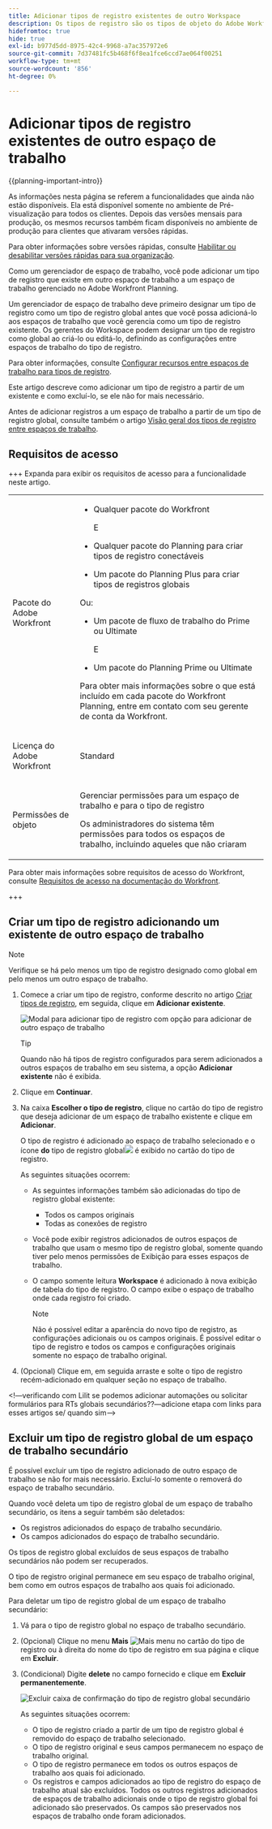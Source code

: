 ```yaml
---
title: Adicionar tipos de registro existentes de outro Workspace
description: Os tipos de registro são os tipos de objeto do Adobe Workfront Planning. No Workfront Planning, é possível adicionar um tipo de registro existente criado em outro espaço de trabalho.
hidefromtoc: true
hide: true
exl-id: b977d5dd-8975-42c4-9968-a7ac357972e6
source-git-commit: 7d37481fc5b468f6f8ea1fce6ccd7ae064f00251
workflow-type: tm+mt
source-wordcount: '856'
ht-degree: 0%

---
```


<!-- add these to the metadata, when making this public: 

feature: Workfront Planning
role: User, Admin
author: Alina
recommendations: noDisplay, noCatalog
-->

# Adicionar tipos de registro existentes de outro espaço de trabalho

{{planning-important-intro}}

<span class="preview">As informações nesta página se referem a funcionalidades que ainda não estão disponíveis. Ela está disponível somente no ambiente de Pré-visualização para todos os clientes. Depois das versões mensais para produção, os mesmos recursos também ficam disponíveis no ambiente de produção para clientes que ativaram versões rápidas. </span>

<span class="preview">Para obter informações sobre versões rápidas, consulte [Habilitar ou desabilitar versões rápidas para sua organização](/help/quicksilver/administration-and-setup/set-up-workfront/configure-system-defaults/enable-fast-release-process.md). </span>

Como um gerenciador de espaço de trabalho, você pode adicionar um tipo de registro que existe em outro espaço de trabalho a um espaço de trabalho gerenciado no Adobe Workfront Planning.

Um gerenciador de espaço de trabalho deve primeiro designar um tipo de registro como um tipo de registro global antes que você possa adicioná-lo aos espaços de trabalho que você gerencia como um tipo de registro existente. Os gerentes do Workspace podem designar um tipo de registro como global ao criá-lo ou editá-lo, definindo as configurações entre espaços de trabalho do tipo de registro.

Para obter informações, consulte [Configurar recursos entre espaços de trabalho para tipos de registro](/help/quicksilver/planning/architecture/configure-record-type-cross-workspace-capabilities.md).

Este artigo descreve como adicionar um tipo de registro a partir de um existente e como excluí-lo, se ele não for mais necessário.

Antes de adicionar registros a um espaço de trabalho a partir de um tipo de registro global, consulte também o artigo [Visão geral dos tipos de registro entre espaços de trabalho](/help/quicksilver/planning/architecture/cross-workspace-record-types-overview.md).


## Requisitos de acesso

+++ Expanda para exibir os requisitos de acesso para a funcionalidade neste artigo.

<table style="table-layout:auto"> 
<col> 
</col> 
<col> 
</col> 
<tbody> 
    <tr> 
<tr>

</tr>   
<tr> 
   <td role="rowheader"><p>Pacote do Adobe Workfront</p></td> 
   <td> 
<ul><li><p>Qualquer pacote do Workfront</p></li>
<p>E</p>
<li><p>Qualquer pacote do Planning para criar tipos de registro conectáveis</p></li>
<li><p>Um pacote do Planning Plus para criar tipos de registros globais</p></li>
</ul>
Ou:
<ul><li><p>Um pacote de fluxo de trabalho do Prime ou Ultimate</p> </li>
E
<li><p>Um pacote do Planning Prime ou Ultimate</p></li></ul>
<p>Para obter mais informações sobre o que está incluído em cada pacote do Workfront Planning, entre em contato com seu gerente de conta da Workfront. </p> 
   </td>

<tr> 
   <td role="rowheader"><p>Licença do Adobe Workfront</p></td> 
   <td><p>Standard</p>
   </td> 
  </tr> 
  <tr> 
   <td role="rowheader"><p>Permissões de objeto</p></td> 
   <td>   <p>Gerenciar permissões para um espaço de trabalho e para o tipo de registro </a> </p>  
   <p>Os administradores do sistema têm permissões para todos os espaços de trabalho, incluindo aqueles que não criaram</p>  </td> 
  </tr>  
</tbody> 
</table>

Para obter mais informações sobre requisitos de acesso do Workfront, consulte [Requisitos de acesso na documentação do Workfront](/help/quicksilver/administration-and-setup/add-users/access-levels-and-object-permissions/access-level-requirements-in-documentation.md).

+++   

## Criar um tipo de registro adicionando um existente de outro espaço de trabalho

>[!NOTE]
>
>Verifique se há pelo menos um tipo de registro designado como global em pelo menos um outro espaço de trabalho.

1. Comece a criar um tipo de registro, conforme descrito no artigo [Criar tipos de registro](/help/quicksilver/planning/architecture/create-record-types.md), em seguida, clique em **Adicionar existente**. <!--check this - the option might have been renamed in the UI-->

   ![Modal para adicionar tipo de registro com opção para adicionar de outro espaço de trabalho](assets/add-record-type-from-existing-workspace-option-when-creating-records.png)

   >[!TIP]
   >
   >Quando não há tipos de registro configurados para serem adicionados a outros espaços de trabalho em seu sistema, a opção **Adicionar existente** não é exibida.

1. Clique em **Continuar**.
1. Na caixa **Escolher o tipo de registro**, clique no cartão do tipo de registro que deseja adicionar de um espaço de trabalho existente e clique em **Adicionar**.

   O tipo de registro é adicionado ao espaço de trabalho selecionado e o ícone **do** tipo de registro global![](assets/global-icon.png) é exibido no cartão do tipo de registro.

   As seguintes situações ocorrem:

   * As seguintes informações também são adicionadas do tipo de registro global existente:

      * Todos os campos originais
      * Todas as conexões de registro
   * Você pode exibir registros adicionados de outros espaços de trabalho que usam o mesmo tipo de registro global, somente quando tiver pelo menos permissões de Exibição para esses espaços de trabalho.
   * O campo somente leitura **Workspace** é adicionado à nova exibição de tabela do tipo de registro. O campo exibe o espaço de trabalho onde cada registro foi criado.

     >[!NOTE]
     >
     >Não é possível editar a aparência do novo tipo de registro, as configurações adicionais ou os campos originais. É possível editar o tipo de registro e todos os campos e configurações originais somente no espaço de trabalho original.

1. (Opcional) Clique em, em seguida arraste e solte o tipo de registro recém-adicionado em qualquer seção no espaço de trabalho.

<!--This will be released later with another epic: 
1. In the table view, click the **+** icon in the upper-right corner to add new fields. For information, see [Create fields](/help/quicksilver/planning/fields/create-fields.md).
1. (Optional) Click the **More** menu ![More menu](assets/more-menu.png) in the new record type's card, or to the right of the record type's name on its page, then click **Share** to share it with other users in the same workspace, or adjust their permissions to the record type.
-->

&lt;!—verificando com Lilit se podemos adicionar automações ou solicitar formulários para RTs globais secundários??—adicione etapa com links para esses artigos se/ quando sim—>

## Excluir um tipo de registro global de um espaço de trabalho secundário

É possível excluir um tipo de registro adicionado de outro espaço de trabalho se não for mais necessário. Excluí-lo somente o removerá do espaço de trabalho secundário.

Quando você deleta um tipo de registro global de um espaço de trabalho secundário, os itens a seguir também são deletados:

* Os registros adicionados do espaço de trabalho secundário.
* Os campos adicionados do espaço de trabalho secundário.

Os tipos de registro global excluídos de seus espaços de trabalho secundários não podem ser recuperados.

O tipo de registro original permanece em seu espaço de trabalho original, bem como em outros espaços de trabalho aos quais foi adicionado.

Para deletar um tipo de registro global de um espaço de trabalho secundário:

1. Vá para o tipo de registro global no espaço de trabalho secundário.

1. (Opcional) Clique no menu **Mais** ![Mais menu](assets/more-menu.png) no cartão do tipo de registro ou à direita do nome do tipo de registro em sua página e clique em **Excluir**.
1. (Condicional) Digite **delete** no campo fornecido e clique em **Excluir permanentemente**.

   ![Excluir caixa de confirmação do tipo de registro global secundário](assets/delete-secondary-global-record-type.png)

   As seguintes situações ocorrem:

   * O tipo de registro criado a partir de um tipo de registro global é removido do espaço de trabalho selecionado.
   * O tipo de registro original e seus campos permanecem no espaço de trabalho original.
   * O tipo de registro permanece em todos os outros espaços de trabalho aos quais foi adicionado.
   * Os registros e campos adicionados ao tipo de registro do espaço de trabalho atual são excluídos. Todos os outros registros adicionados de espaços de trabalho adicionais onde o tipo de registro global foi adicionado são preservados. Os campos são preservados nos espaços de trabalho onde foram adicionados.






